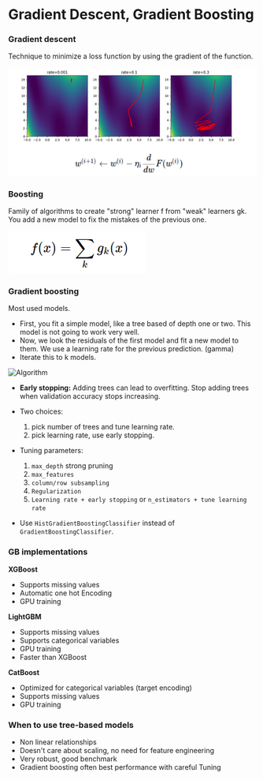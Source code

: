 # Gradient Descent, Gradient Boosting

### Gradient descent
Technique to minimize a loss function by using the gradient of the function.

![Learning rate](images/lr.png)

### Boosting
Family of algorithms to create "strong" learner f from "weak" learners gk.
You add a new model to fix the mistakes of the previous one.

![Boosting](images/boosting.png)

### Gradient boosting
Most used models.
- First, you fit a simple model, like a tree based of depth one or two. This model is not going to work very well.
- Now, we look the residuals of the first model and fit a new model to them. We use a learning rate for the previous prediction. (gamma)
- Iterate this to k models.

![Algorithm](alg.png)

- **Early stopping:** Adding trees can lead to overfitting. Stop adding trees when validation accuracy stops increasing.
- Two choices:
    1. pick number of trees and tune learning rate.
    2. pick learning rate, use early stopping.

- Tuning parameters:
    1. ```max_depth``` strong pruning
    2. ```max_features```
    3. ```column/row subsampling```
    4. ```Regularization```
    5. ```Learning rate + early stopping``` or ```n_estimators + tune learning rate```

- Use ```HistGradientBoostingClassifier``` instead of ```GradientBoostingClassifier```.

### GB implementations
**XGBoost**
- Supports missing values
- Automatic one hot Encoding
- GPU training

**LightGBM**
- Supports missing values
- Supports categorical variables
- GPU training
- Faster than XGBoost

**CatBoost**
- Optimized for categorical variables (target encoding)
- Supports missing values
- GPU training

### When to use tree-based models
- Non linear relationships
- Doesn't care about scaling, no need for feature engineering
- Very robust, good benchmark
- Gradient boosting often best performance with careful Tuning
